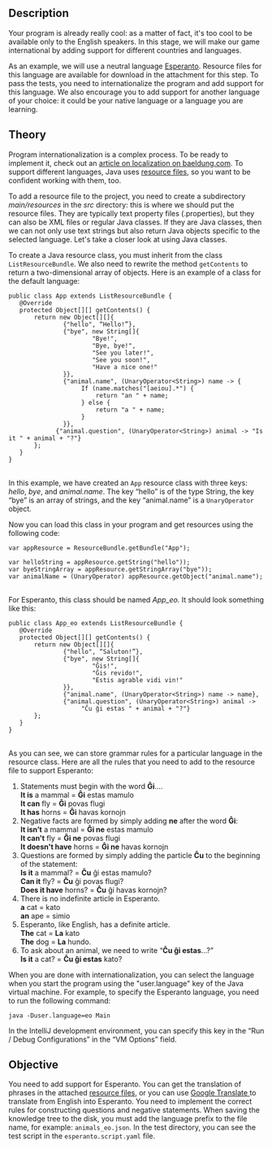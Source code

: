<h2>Description</h2>

<p>Your program is already really cool: as a matter of fact, it's too cool to be available only to the English speakers. In this stage, we will make our game international by adding support for different countries and languages.</p>

<p>As an example, we will use a neutral language <a target="_blank" href="https://en.wikipedia.org/wiki/Esperanto" rel="noopener noreferrer nofollow">Esperanto</a>. Resource files for this language are available for download in the attachment for this step. To pass the tests, you need to internationalize the program and add support for this language. We also encourage you to add support for another language of your choice: it could be your native language or a language you are learning.</p>

<h2>Theory</h2>

<p>Program internationalization is a complex process. To be ready to implement it, check out an <a target="_blank" href="https://www.baeldung.com/java-8-localization" rel="noopener noreferrer nofollow">article on localization on baeldung.com</a>. To support different languages, Java uses <a target="_blank" href="https://www.baeldung.com/java-resourcebundle" rel="noopener noreferrer nofollow">resource files</a>, so you want to be confident working with them, too.</p>

<p>To add a resource file to the project, you need to create a subdirectory <em>main/resources</em> in the <em>src </em>directory: this is where we should put the resource files. They are typically text property files (.properties), but they can also be XML files or regular Java classes. If they are Java classes, then we can not only use text strings but also return Java objects specific to the selected language. Let's take a closer look at using Java classes.</p>

<p>To create a Java resource class, you must inherit from the class <code class="language-java">ListResourceBundle</code>. We also need to rewrite the method <code class="language-java">getContents</code> to return a two-dimensional array of objects. Here is an example of a class for the default language:</p>

<pre><code class="language-java">public class App extends ListResourceBundle {
   @Override
   protected Object[][] getContents() {
       return new Object[][]{
               {"hello", “Hello!”},
               {"bye", new String[]{
                       "Bye!",
                       "Bye, bye!",
                       "See you later!",
                       "See you soon!",
                       "Have a nice one!"
               }},
               {"animal.name", (UnaryOperator&lt;String&gt;) name -&gt; {
                    If (name.matches("[aeiou].*") {
                        return "an " + name;
                    } else {
                        return "a " + name;
                    }
               }},
             {"animal.question", (UnaryOperator&lt;String&gt;) animal -&gt; "Is it " + animal + "?"}
       };
   }
}
</code>
</pre>

<p>In this example, we have created an <code class="language-java">App</code> resource class with three keys: <em>hello</em>, <em>bye</em>, and <em>animal.name</em>. The key “hello” is of the type String, the key “bye” is an array of strings, and the key “animal.name” is a <code class="language-java">UnaryOperator</code> object.</p>

<p>Now you can load this class in your program and get resources using the following code:</p>

<pre><code class="language-java">var appResource = ResourceBundle.getBundle("App");

var helloString = appResource.getString("hello"));
var byeStringArray = appResource.getStringArray("bye"));
var animalName = (UnaryOperator) appResource.getObject("animal.name");
</code>
</pre>

<p>For Esperanto, this class should be named <em>App_eo. </em>It should look something like this:</p>

<pre><code class="language-java">public class App_eo extends ListResourceBundle {
   @Override
   protected Object[][] getContents() {
       return new Object[][]{
               {"hello", “Saluton!”},
               {"bye", new String[]{
                       "Ĝis!",
                       "Ĝis revido!",
                       "Estis agrable vidi vin!"
               }},
               {"animal.name", (UnaryOperator&lt;String&gt;) name -&gt; name},
               {"animal.question", (UnaryOperator&lt;String&gt;) animal -&gt;
                    "Ĉu ĝi estas " + animal + "?"}
       };
   }
}
</code>
</pre>

<p>As you can see, we can store grammar rules for a particular language in the resource class. Here are all the rules that you need to add to the resource file to support Esperanto:</p>

<ol>
    <li>Statements must begin with the word <strong>Ĝi</strong>….<br>
        <strong>It is</strong> a mammal = <strong>Ĝi</strong> estas mamulo<br>
        <strong>It can</strong> fly = <strong>Ĝi</strong> povas flugi<br>
        <strong>It has</strong> horns = <strong>Ĝi</strong> havas kornojn</li>
    <li>Negative facts are formed by simply adding <strong>ne</strong> after the word <strong>Ĝi</strong>:<br>
        <strong>It isn’t</strong> a mammal = <strong>Ĝi ne</strong> estas mamulo<br>
        <strong>It can't</strong> fly = <strong>Ĝi ne</strong> povas flugi<br>
        <strong>It doesn't have</strong> horns = <strong>Ĝi ne</strong> havas kornojn</li>
    <li>Questions are formed by simply adding the particle <strong>Ĉu</strong> to the beginning of the statement:<br>
        <strong>Is it</strong> a mammal? = <strong>Ĉu</strong> ĝi estas mamulo?<br>
        <strong>Can it</strong> fly? = <strong>Ĉu</strong> ĝi povas flugi?<br>
        <strong>Does it have</strong> horns? = <strong>Ĉu</strong> ĝi havas kornojn?</li>
    <li>There is no indefinite article in Esperanto.<br>
        <strong>a</strong> cat = kato<br>
        <strong>an</strong> ape = simio</li>
    <li>Esperanto, like English, has a definite article.<br>
        <strong>The</strong> cat = <strong>La</strong> kato<br>
        <strong>The</strong> dog = <strong>La</strong> hundo.</li>
    <li>To ask about an animal, we need to write “<strong>Ĉu ĝi estas</strong>…?”<br>
        <strong>Is it</strong> a cat? = <strong>Ĉu ĝi estas</strong> kato?</li>
</ol>

<p>When you are done with internationalization, you can select the language when you start the program using the "user.language" key of the Java virtual machine. For example, to specify the Esperanto language, you need to run the following command:</p>

<pre><code class="language-no-highlight">java -Duser.language=eo Main</code></pre>

<p>In the IntelliJ development environment, you can specify this key in the “Run / Debug Configurations” in the “VM Options” field.</p>

<h2>Objective</h2>

<p>You need to add support for Esperanto. You can get the translation of phrases in the attached <a target="_blank" href="https://stepik.org/media/attachments/lesson/385218/resources.zip" rel="noopener noreferrer nofollow">resource files</a>, or you can use <a target="_blank" href="https://translate.google.com/#view=home&amp;op=translate&amp;sl=en&amp;tl=eo" rel="noopener noreferrer nofollow">Google Translate </a>to translate from English into Esperanto. You need to implement the correct rules for constructing questions and negative statements. When saving the knowledge tree to the disk, you must add the language prefix to the file name, for example: <code class="language-java">animals_eo.json</code>. In the test directory, you can see the test script in the <code class="language-java">esperanto.script.yaml</code> file.</p>